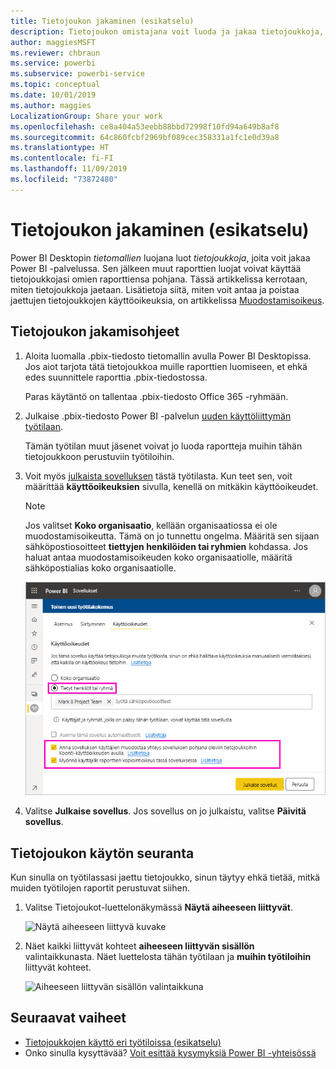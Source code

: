 ```yaml
---
title: Tietojoukon jakaminen (esikatselu)
description: Tietojoukon omistajana voit luoda ja jakaa tietojoukkoja, jotta muutkin voivat käyttää niitä. Opi jakamaan niitä.
author: maggiesMSFT
ms.reviewer: chbraun
ms.service: powerbi
ms.subservice: powerbi-service
ms.topic: conceptual
ms.date: 10/01/2019
ms.author: maggies
LocalizationGroup: Share your work
ms.openlocfilehash: ce8a404a53eebb88bbd72998f10fd94a649b8af8
ms.sourcegitcommit: 64c860fcbf2969bf089cec358331a1fc1e0d39a8
ms.translationtype: HT
ms.contentlocale: fi-FI
ms.lasthandoff: 11/09/2019
ms.locfileid: "73872480"
---
```

# <a name="share-a-dataset-preview"></a>Tietojoukon jakaminen (esikatselu)

Power BI Desktopin *tietomallien* luojana luot *tietojoukkoja*, joita voit jakaa Power BI -palvelussa. Sen jälkeen muut raporttien luojat voivat käyttää tietojoukkojasi omien raporttiensa pohjana. Tässä artikkelissa kerrotaan, miten tietojoukkoja jaetaan. Lisätietoja siitä, miten voit antaa ja poistaa jaettujen tietojoukkojen käyttöoikeuksia, on artikkelissa [Muodostamisoikeus](service-datasets-build-permissions.md).

## <a name="steps-to-sharing-your-dataset"></a>Tietojoukon jakamisohjeet

1. Aloita luomalla .pbix-tiedosto tietomallin avulla Power BI Desktopissa. Jos aiot tarjota tätä tietojoukkoa muille raporttien luomiseen, et ehkä edes suunnittele raporttia .pbix-tiedostossa.

    Paras käytäntö on tallentaa .pbix-tiedosto Office 365 -ryhmään.

1. Julkaise .pbix-tiedosto Power BI -palvelun [uuden käyttöliittymän työtilaan](service-create-the-new-workspaces.md).
    
    Tämän työtilan muut jäsenet voivat jo luoda raportteja muihin tähän tietojoukkoon perustuviin työtiloihin.

1. Voit myös [julkaista sovelluksen](service-create-distribute-apps.md) tästä työtilasta. Kun teet sen, voit määrittää **käyttöoikeuksien** sivulla, kenellä on mitkäkin käyttöoikeudet.

    > [!NOTE]
    > Jos valitset **Koko organisaatio**, kellään organisaatiossa ei ole muodostamisoikeutta. Tämä on jo tunnettu ongelma. Määritä sen sijaan sähköpostiosoitteet **tiettyjen henkilöiden tai ryhmien** kohdassa.  Jos haluat antaa muodostamisoikeuden koko organisaatiolle, määritä sähköpostialias koko organisaatiolle.

    ![Sovelluskäyttöoikeuksien määrittäminen](media/service-datasets-build-permissions/power-bi-dataset-app-permission-new-look.png)

1. Valitse **Julkaise sovellus**. Jos sovellus on jo julkaistu, valitse **Päivitä sovellus**.

## <a name="track-your-dataset-usage"></a>Tietojoukon käytön seuranta

Kun sinulla on työtilassasi jaettu tietojoukko, sinun täytyy ehkä tietää, mitkä muiden työtilojen raportit perustuvat siihen.

1. Valitse Tietojoukot-luettelonäkymässä **Näytä aiheeseen liittyvät**.

    ![Näytä aiheeseen liittyvä kuvake](media/service-datasets-build-permissions/power-bi-dataset-view-related-to-dataset.png)

1. Näet kaikki liittyvät kohteet **aiheeseen liittyvän sisällön** valintaikkunasta. Näet luettelosta tähän työtilaan ja **muihin työtiloihin** liittyvät kohteet.
 
    ![Aiheeseen liittyvän sisällön valintaikkuna](media/service-datasets-build-permissions/power-bi-dataset-related-workspaces.png)

## <a name="next-steps"></a>Seuraavat vaiheet

- [Tietojoukkojen käyttö eri työtiloissa (esikatselu)](service-datasets-across-workspaces.md)
- Onko sinulla kysyttävää? [Voit esittää kysymyksiä Power BI -yhteisössä](https://community.powerbi.com/)
